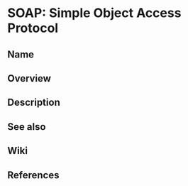 # SOAP: Simple Object Access Protocol

## Name

## Overview

## Description

## See also

## Wiki

## References
